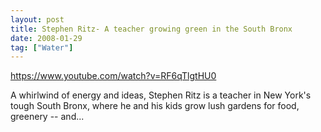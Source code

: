 ```yaml
---
layout: post
title: Stephen Ritz- A teacher growing green in the South Bronx
date: 2008-01-29
tag: ["Water"]
---
```


https://www.youtube.com/watch?v=RF6qTlgtHU0  

A whirlwind of energy and ideas, Stephen Ritz is a teacher in New York's tough South Bronx, where he and his kids grow lush gardens for food, greenery -- and...